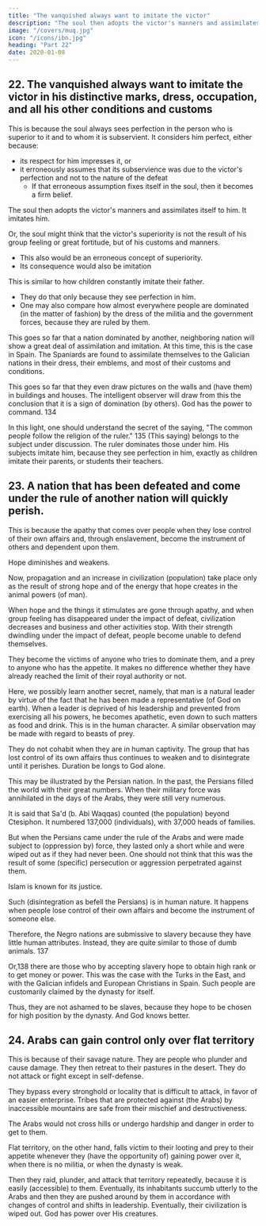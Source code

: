```yaml
---
title: "The vanquished always want to imitate the victor"
description: "The soul then adopts the victor's manners and assimilates itself to him. It imitates him"
image: "/covers/muq.jpg"
icon: "/icons/ibn.jpg"
heading: "Part 22"
date: 2020-01-08
---
```





## 22. The vanquished always want to imitate the victor in his distinctive marks, dress, occupation, and all his other conditions and customs

This is because the soul always sees perfection in the person who is superior to it and to whom it is subservient. It considers him perfect, either because:
- its respect for him impresses it, or
- it erroneously assumes that its subservience was due to the victor's perfection and not to the nature of the defeat 
  - If that erroneous assumption fixes itself in the soul, then it becomes a firm belief. 

The soul then adopts the victor's manners and assimilates itself to him. It imitates him.

Or, the soul might think that the victor's superiority is not the result of his group feeling or great fortitude, but of his customs and manners. 
- This also would be an erroneous concept of superiority.
- Its consequence would also be imitation

<!-- Therefore, the vanquished imitat themselves to the victor in the use and style of dress, mounts, and weapons, indeed, in everything. -->

This is similar to <!-- In this connection, one may compare --> how children constantly imitate their father. 
- They do that only because they see perfection in him. 
- One may also compare how almost everywhere people are dominated (in the matter of fashion) by the dress of the militia and the government forces, because they are ruled by them. 

This goes so far that a nation dominated by another, neighboring nation will show a great deal of assimilation and imitation. At this time, this is the case in Spain. The Spaniards are found to assimilate themselves to the Galician nations in their dress, their emblems, and most of their customs and conditions. 

This goes so far that they even draw pictures on the walls and (have them) in buildings and houses. The intelligent observer will draw from this the conclusion that it is a sign of domination (by others). God has the power to command. 134

In this light, one should understand the secret of the saying, "The common people follow the religion of the ruler." 135 (This saying) belongs to the subject under discussion. The ruler dominates those under him. His subjects imitate him, because they see perfection in him, exactly as children imitate their parents, or students their teachers.


## 23. A nation that has been defeated and come under the rule of another nation will quickly perish. 

This is because the apathy that comes over people when they lose control of their own affairs and, through enslavement, become the
instrument of others and dependent upon them.  

Hope diminishes and weakens.

Now, propagation and an increase in civilization (population) take place only as the result of strong hope and of the energy that hope creates in the animal powers (of man). 

When hope and the things it stimulates are gone through apathy, and when group feeling has disappeared under the impact of defeat, civilization decreases and business and other activities stop. With their strength dwindling under the impact of defeat, people become unable to defend themselves. 

They become the victims of anyone who tries to dominate them, and a prey to anyone who has the appetite. It makes no difference whether they have already reached the limit of their royal authority or not.

Here, we possibly learn another secret, namely, that man is a natural leader by virtue of the fact that he has been made a representative (of God on earth). When a leader is deprived of his leadership and prevented from exercising all his powers, he becomes apathetic, even down to such matters as food and drink. This is in the human character. A similar observation may be made with regard to beasts of prey. 

They do not cohabit when they are in human captivity. The group that has lost control of its own affairs thus continues to weaken and to disintegrate until it perishes. Duration be longs to God alone.

This may be illustrated by the Persian nation. In the past, the Persians filled the world with their great numbers. When their military force was annihilated in the days of the Arabs, they were still very numerous. 

It is said that Sa'd (b. Abi Waqqas) counted (the population) beyond Ctesiphon. It numbered 137,000 (individuals), with 37,000 heads of families. 

But when the Persians came under the rule of the Arabs and were made subject to (oppression by) force, they lasted only a
short while and were wiped out as if they had never been. One should not think that this was the result of some (specific) persecution or aggression perpetrated against them. 

Islam is known for its justice. 

Such (disintegration as befell the Persians) is in human nature. It happens when people lose control of their own affairs and become the instrument of someone else.

Therefore, the Negro nations are submissive to slavery because they have little human attributes. Instead, they are quite similar to those of dumb animals. 137

Or,138 there are those who by accepting slavery hope to obtain high rank or to get money or power. This was the case with the Turks in the East, and with the Galician infidels and European Christians in Spain. Such people are customarily claimed by the dynasty for itself. 

Thus, they are not ashamed to be slaves, because they hope to be chosen for high position by the dynasty. And God knows better.



## 24. Arabs can gain control only over flat territory

This is because of their savage nature. They are people who plunder and cause damage. <!-- They plunder whatever they are able to lay their hands on without having to fight or to expose themselves to danger. --> They then retreat to their pastures in the desert. They do not attack or fight except in self-defense.

They bypass every stronghold or locality that is difficult to attack, in favor of an easier enterprise. Tribes that are protected against (the Arabs) by inaccessible mountains are safe from their mischief and destructiveness.

The Arabs would not cross hills or undergo hardship and danger in order to get to them.

Flat territory, on the other hand, falls victim to their looting and prey to their appetite whenever they (have the opportunity of) gaining power over it, when there is no militia, or when the dynasty is weak. 

Then they raid, plunder, and attack that territory repeatedly, because it is easily (accessible) to them. Eventually, its inhabitants succumb utterly to the Arabs and then they are pushed around by them in accordance with changes of control and shifts in leadership. Eventually, their civilization is wiped out. God has power over His creatures.

